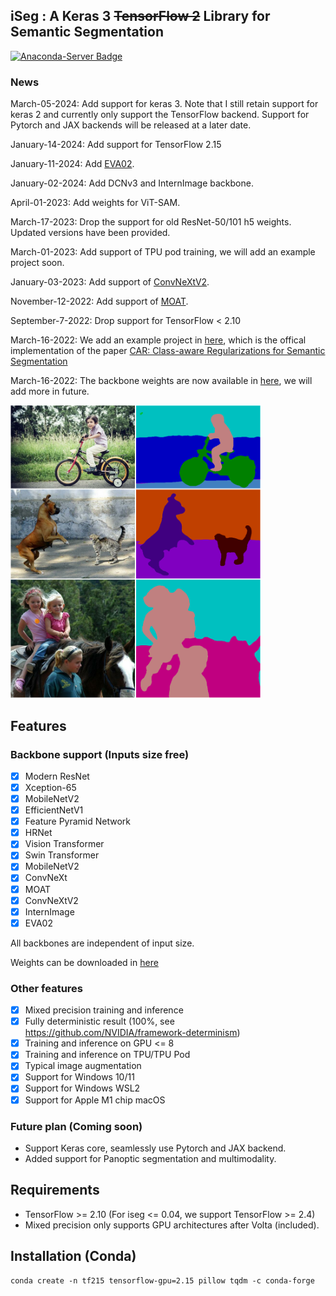 ## iSeg : A Keras 3 ~~TensorFlow 2~~ Library for Semantic Segmentation

[![Anaconda-Server Badge](https://anaconda.org/conda-forge/tensorflow-gpu/badges/version.svg)](https://anaconda.org/conda-forge/tensorflow-gpu)

### News

March-05-2024: Add support for keras 3. Note that I still retain support for keras 2 and currently only support the TensorFlow backend. Support for Pytorch and JAX backends will be released at a later date.

January-14-2024: Add support for TensorFlow 2.15

January-11-2024: Add [EVA02](https://github.com/baaivision/EVA/tree/master/EVA-02).

January-02-2024: Add DCNv3 and InternImage backbone.

April-01-2023: Add weights for ViT-SAM.

March-17-2023: Drop the support for old ResNet-50/101 h5 weights. Updated versions have been provided.

March-01-2023: Add support of TPU pod training, we will add an example project soon.

January-03-2023: Add support of [ConvNeXtV2](https://arxiv.org/abs/2301.00808).

November-12-2022: Add support of [MOAT](https://arxiv.org/abs/2210.01820).

September-7-2022: Drop support for TensorFlow < 2.10

March-16-2022: We add an example project in [here](https://github.com/edwardyehuang/CAR), which is the offical implementation of the paper [CAR: Class-aware Regularizations for Semantic Segmentation](https://www.ecva.net/papers/eccv_2022/papers_ECCV/papers/136880514.pdf)

March-16-2022: The backbone weights are now available in [here](backbones/README.md), we will add more in future.


<img src="demo.png" width=400>

## Features
### Backbone support (Inputs size free)

- [x] Modern ResNet
- [x] Xception-65
- [x] MobileNetV2
- [x] EfficientNetV1
- [x] Feature Pyramid Network
- [x] HRNet
- [x] Vision Transformer
- [x] Swin Transformer 
- [x] MobileNetV2
- [x] ConvNeXt
- [x] MOAT
- [x] ConvNeXtV2
- [x] InternImage
- [x] EVA02

All backbones are independent of input size.

Weights can be downloaded in [here](backbones/README.md)

### Other features
- [x] Mixed precision training and inference
- [x] Fully deterministic result (100%, see https://github.com/NVIDIA/framework-determinism)
- [x] Training and inference on GPU <= 8
- [x] Training and inference on TPU/TPU Pod
- [x] Typical image augmentation
- [x] Support for Windows 10/11
- [x] Support for Windows WSL2
- [x] Support for Apple M1 chip macOS

### Future plan (Coming soon)
- Support Keras core, seamlessly use Pytorch and JAX backend.
- Added support for Panoptic segmentation and multimodality.

## Requirements

* TensorFlow >= 2.10 (For iseg <= 0.04, we support TensorFlow >= 2.4)
* Mixed precision only supports GPU architectures after Volta (included).

## Installation (Conda)

```
conda create -n tf215 tensorflow-gpu=2.15 pillow tqdm -c conda-forge
```